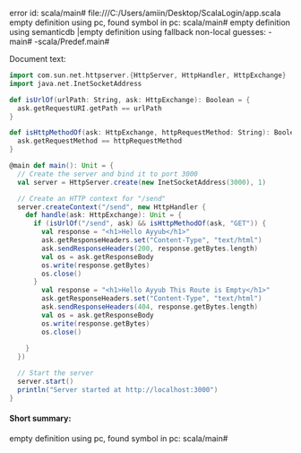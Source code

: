 error id: scala/main#
file:///C:/Users/amiin/Desktop/ScalaLogin/app.scala
empty definition using pc, found symbol in pc: scala/main#
empty definition using semanticdb
|empty definition using fallback
non-local guesses:
	 -main#
	 -scala/Predef.main#

Document text:

```scala
import com.sun.net.httpserver.{HttpServer, HttpHandler, HttpExchange}
import java.net.InetSocketAddress

def isUrlOf(urlPath: String, ask: HttpExchange): Boolean = {
  ask.getRequestURI.getPath == urlPath
}

def isHttpMethodOf(ask: HttpExchange, httpRequestMethod: String): Boolean = {
  ask.getRequestMethod == httpRequestMethod
}

@main def main(): Unit = {
  // Create the server and bind it to port 3000
  val server = HttpServer.create(new InetSocketAddress(3000), 1)

  // Create an HTTP context for "/send"
  server.createContext("/send", new HttpHandler {
    def handle(ask: HttpExchange): Unit = {
      if (isUrlOf("/send", ask) && isHttpMethodOf(ask, "GET")) {
        val response = "<h1>Hello Ayyub</h1>"
        ask.getResponseHeaders.set("Content-Type", "text/html")
        ask.sendResponseHeaders(200, response.getBytes.length)
        val os = ask.getResponseBody
        os.write(response.getBytes)
        os.close()
      } 
        val response = "<h1>Hello Ayyub This Route is Empty</h1>"
        ask.getResponseHeaders.set("Content-Type", "text/html")
        ask.sendResponseHeaders(404, response.getBytes.length)
        val os = ask.getResponseBody
        os.write(response.getBytes)
        os.close()
      
    }
  })

  // Start the server
  server.start()
  println("Server started at http://localhost:3000")
}

```

#### Short summary: 

empty definition using pc, found symbol in pc: scala/main#